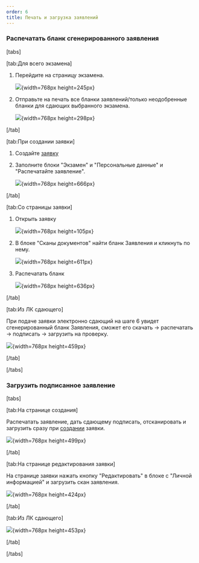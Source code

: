 ```yaml
---
order: 6
title: Печать и загрузка заявлений
---
```


### **Распечатать бланк сгенерированного заявления**

[tabs]

[tab:Для всего экзамена]

1. Перейдите на страницу экзамена.

   ![](./pechat-i-zagruzka-zayavlenii-3.png){width=768px height=245px}

2. Отправьте на печать все бланки заявлений/только неодобренные бланки для сдающих выбранного экзамена.

   ![](./pechat-i-zagruzka-zayavlenii-4.png){width=768px height=298px}

[/tab]

[tab:При создании заявки]

1. Создайте [заявку](https://informa.gitbook.io/immigraciya/flow.-rabota-s-dokumentami/dobavlenie-zayavki-vruchnuyu)

2. Заполните блоки "Экзамен" и "Персональные данные" и "Распечатайте заявление".

   ![](./pechat-i-zagruzka-zayavlenii-5.png){width=768px height=666px}

[/tab]

[tab:Со страницы заявки]

1. Открыть заявку

   ![](./pechat-i-zagruzka-zayavlenii-6.png){width=768px height=105px}

2. В блоке "Сканы документов" найти бланк Заявления и кликнуть по нему.

   ![](./pechat-i-zagruzka-zayavlenii-7.png){width=768px height=611px}

3. Распечатать бланк

   ![](./pechat-i-zagruzka-zayavlenii-8.png){width=768px height=636px}

[/tab]

[tab:Из ЛК сдающего]

При подаче заявки электронно сдающий на шаге 6 увидет сгенерированный бланк Заявления, сможет его скачать -> распечатать -> подписать -> загрузить на проверку.

![](./pechat-i-zagruzka-zayavlenii-9.png){width=768px height=459px}

[/tab]

[/tabs]

### **Загрузить подписанное заявление**

[tabs]

[tab:На странице создания]

Распечатать заявление, дать сдающему подписать, отсканировать и загрузить сразу при [создании](https://informa.gitbook.io/immigraciya/flow.-rabota-s-dokumentami/dobavlenie-zayavki-vruchnuyu) заявки.

![](./pechat-i-zagruzka-zayavlenii-10.png){width=768px height=499px}

[/tab]

[tab:На странице редактирования заявки]

На странице заявки нажать кнопку "Редактировать" в блоке с "Личной информацией" и загрузить скан заявления.

![](./pechat-i-zagruzka-zayavlenii-11.png){width=768px height=424px}

[/tab]

[tab:Из ЛК сдающего]

![](./pechat-i-zagruzka-zayavlenii-12.png){width=768px height=453px}

[/tab]

[/tabs]